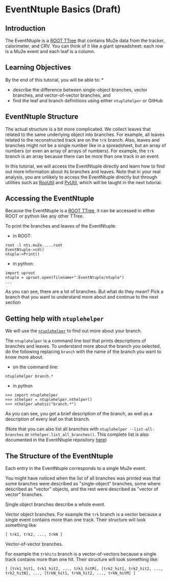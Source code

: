 # EventNtuple Basics (Draft)

## Introduction
The EventNtuple is a [ROOT TTree](https://root.cern.ch/doc/master/classTTree.html) that contains Mu2e data from the tracker, calorimeter, and CRV. You can think of it like a giant spreadsheet: each row is a Mu2e event and each leaf is a column.

## Learning Objectives

By the end of this tutorial, you will be able to:
* 
* describe the difference between single-object branches, vector branches, and vector-of-vector branches, and
* find the leaf and branch definitions using either ```ntuplehelper``` or GitHub


## EventNtuple Structure

The actual structure is a bit more complicated. We collect leaves that related to the same underlying object into branches. For example, all leaves related to the reconstructed track are on the ```trk``` branch. Also, leaves and branches might not be a single number like in a spreadsheet, but an array of numbers (or even an array of arrays of numbers). For example, the ```trk``` branch is an array because there can be more than one track in an event.

In this tutorial, we will access the EventNtuple directly and learn how to find out more information about its branches and leaves. Note that in your real analysis, you are unlikely to access the EventNtuple directly but through utilities such as [RooUtil]() and [PyUtil](), which will be taught in the next tutorial.

## Accessing the EventNtuple

Because the EventNtuple is a [ROOT TTree](https://root.cern.ch/doc/master/classTTree.html), it can be accessed in either ROOT or python like any other TTree.

To print the branches and leaves of the EventNtuple:

* in ROOT:

```
root -l nts.mu2e.....root
EventNtuple->cd()
ntuple->Print()
```

* in python:

```
import uproot
ntuple = uproot.open(filename+":EventNtuple/ntuple")
...
```

As you can see, there are a lot of branches. But what do they _mean_? Pick a branch that you want to understand more about and continue to the next section

## Getting help with ```ntuplehelper```

We will use the [```ntuplehelper```](https://github.com/Mu2e/EventNtuple/blob/main/doc/ntuplehelper.md) to find out more about your branch.

The ```ntuplehelper``` is a command line tool that prints descriptions of branches and leaves. To understand more about the branch you selected, do the following replacing ```branch``` with the name of the branch you want to know more about.

* on the command line:

```
ntuplehelper branch.*
```

* in python
```
>>> import ntuplehelper
>>> nthelper = ntuplehelper.nthelper()
>>> nthelper.whatis("branch.*")
```

As you can see, you get a brief description of the branch, as well as a description of every leaf on that branch.

(Note that you can also list all branches with ```ntuplehelper --list-all-branches``` or ```nthelper.list_all_branches()```. This complete list is also documented in the EventNtuple repository [here](https://github.com/Mu2e/EventNtuple/blob/main/doc/branches.md))

## The Structure of the EventNtuple

Each entry in the EventNtuple corresponds to a single Mu2e event.

You might have noticed when the list of all branches was printed was that some branches were described as "single-object" branches, some where described as "vector" objects, and the rest were described as "vector of vector" branches.

Single object branches describe a whole event.

Vector object branches.  For example the ```trk``` branch is a vector because a single event contains more than one track. Their structure will look something like:

```
[ trk1, trk2, ..., trkN ]
```

Vector-of-vector branches.

For example the ```trkhits``` branch is a vector-of-vectors because a single track contains more than one hit. Their structure will look something like:

```
[ [trk1_hit1, trk1_hit2, ..., trk1_hitM], [trk2_hit1, trk2_hit2, ..., trk2_hitN], ..., [trkN_hit1, trkN_hit2, ..., trkN_hitM] ]
```

